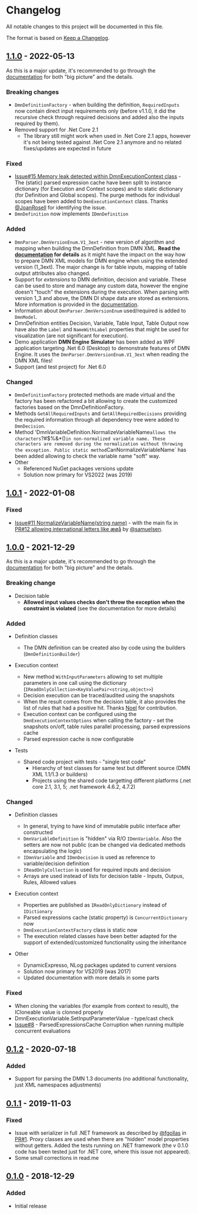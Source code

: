 # Changelog #
All notable changes to this project will be documented in this file.

The format is based on [Keep a Changelog](https://keepachangelog.com/en/1.0.0/).
## [1.1.0] - 2022-05-13 ##
As this is a major update, it's recommended to go through the [documentation](readme.md) for both "big picture" and the details.

### Breaking changes ###
- `DmnDefinitionFactory` - when building the definition, `RequiredInputs` now contain direct input requirements only (before v1.1.0, it did the recursive check through required decisions and added also the inputs required by them). 
- Removed support for .Net Core 2.1 
  - The library still might work when used in .Net Core 2.1 apps, however it's not being tested against .Net Core 2.1 anymore and no related fixes/updates are expected in future

### Fixed ###
- [Issue#15 Memory leak detected within DmnExecutionContext class](https://github.com/adamecr/Common.DMN.Engine/issues/15) - The (static) parsed expression cache have been split to instance dictionary (for Execution and Context scopes) and to static dictionary (for Definition and Global scopes). The purge methods for individual scopes have been added to `DmnExecutionContext` class. Thanks [@JoanRosell](https://github.com/JoanRosell) for identifying the issue. 
- `DmnDefinition` now implements `IDmnDefinition`

### Added ###
- `DmnParser.DmnVersionEnum.V1_3ext` - new version of algorithm and mapping when building the DmnDefinition from DMN XML. **Read the [documentation](readme.md) for details** as it might have the impact on the way how to prepare DMN XML models for DMN engine when using the extended version (1_3ext). The major change is for table inputs, mapping of table output attributes also changed.
- Support for *extensions* to DMN definition, decision and variable. These can be used to store and manage any custom data, however the engine doesn't "touch" the extensions during the execution. When parsing with version 1_3 and above, the DMN DI shape data are stored as extensions. More information is provided in the [documentation](readme.md).
- Information about `DmnParser.DmnVersionEnum` used/required is added to `DmnModel`. 
- DmnDefinition entities Decision, Variable, Table Input, Table Output now have also the `Label` and `NameWithLabel` properties that might be used for visualization (are not significant for execution).
- Demo application **DMN Engine Simulator** has been added as WPF application targeting .Net 6.0 (Desktop) to demonstrate features of DMN Engine. It uses the `DmnParser.DmnVersionEnum.V1_3ext` when reading the DMN XML files! 
- Support (and test project) for .Net 6.0

### Changed ###
- `DmnDefinitionFactory` protected methods are made virtual and the factory has been refactored a bit allowing to create the customized factories based on the DmnDefinitionFactory.
- Methods `GetAllRequiredInputs` and `GetAllRequiredDecisions` providing the required information through all dependency tree were added to `DmnDecision`.
- Method 'DmnVariableDefinition.NormalizeVariableName` allows the characters `?#$%&*()` in non-normalized variable name. These characters are removed during the normalization without throwing the exception. Public static method `CanNormalizeVariableName` has been added allowing to check the variable name "soft" way.
- Other
  - Referenced NuGet packages versions update
  - Solution now primary for VS2022 (was 2019)


## [1.0.1] - 2022-01-08 ##
### Fixed ###
- [Issue#11 NormalizeVariableName(string name)](https://github.com/adamecr/Common.DMN.Engine/issues/11) -  with the main fix in [PR#12 
allowing international letters like æøå](https://github.com/adamecr/Common.DMN.Engine/pull/12) by [@samuelsen](https://github.com/samuelsen). 

## [1.0.0] - 2021-12-29 ##
As this is a major update, it's recommended to go through the [documentation](readme.md) for both "big picture" and the details.

### Breaking change ###
- Decision table
  - **Allowed input values checks don't throw the exception when the constraint is violated** (see the documentation for more details)

### Added ###

- Definition classes
  - The DMN definition can be created also by code using the builders (`DmnDefinitionBuilder`)

- Execution context
  - New method `WithInputParameters` allowing to set multiple parameters in one call using the dictionary (`IReadOnlyCollection<KeyValuePair<string,object>>`)
  - Decision execution can be traced/audited using the snapshots
  - When the result comes from the decision table, it also provides the list of rules that had a positive hit. Thanks [Noel](https://github.com/nlysaght) for contribution.
  - Execution context can be configured using the `DmnExecutionContextOptions` when calling the factory - set the snapshots on/off, table rules parallel processing, parsed expressions cache
  - Parsed expression cache is now configurable 
  
- Tests
  - Shared code project with tests - "single test code"
    - Hierarchy of test classes for same test but different source (DMN XML 1.1/1.3 or builders)
    - Projects using the shared code targetting different platforms (.net core 2.1, 3.1, 5; .net framework 4.6.2, 4.7.2)

### Changed ###
- Definition classes
  - In general, trying to have kind of immutable public interface after constructed 
  - `DmnVariableDefinition` is "hidden" via R/O `IDmnVariable`. Also the setters are now not public (can be changed via dedicated methods encapsulating the logic)
  - `IDmnVariable` and `IDmnDecision` is used as reference to variable/decision definition
  - `IReadOnlyCollection` is used for required inputs and decision
  - Arrays are used instead of lists for decision table - Inputs, Outpus, Rules, Allowed values

- Execution context
  - Properties are published as `IReadOnlyDictionary` instead of `IDictionary`
  - Parsed expressions cache (static property) is `ConcurrentDictionary` now
  - `DmnExecutionContextFactory` class is static now
  - The execution related classes have been better adapted for the support of extended/customized functionality using the inheritance
  
- Other
  - DynamicExpresso, NLog packages updated to current versions 
  - Solution now primary for VS2019 (was 2017)
  - Updated documentation with more details in some parts
 
### Fixed ###
- When cloning the variables (for example from context to result), the ICloneable value is clonned properly
- DmnExecutionVariable.SetInputParameterValue - type/cast check
- [Issue#8](https://github.com/adamecr/Common.DMN.Engine/issues/8) - ParsedExpressionsCache Corruption when running multiple concurrent evaluations

## [0.1.2] - 2020-07-18 ##
### Added ###
- Support for parsing the DMN 1.3 documents (no additional functionality, just XML namespaces adjustments)

## [0.1.1] - 2019-11-03 ##
### Fixed ###
- Issue with serializer in full .NET framework as described by [@fgollas](https://github.com/fgollas) in [PR#1](https://github.com/adamecr/Common.DMN.Engine/pull/1). Proxy classes are used when there are "hidden" model properties without getters. Added the tests running on .NET framework (the v 0.1.0 code has been tested just for .NET core, where this issue not appeared).
- Some small corrections in read.me

## [0.1.0] - 2018-12-29 ##
### Added ###
- Initial release

[1.1.0]: https://github.com/adamecr/Common.DMN.Engine/compare/v1.0.1...v1.1.0
[1.0.1]: https://github.com/adamecr/Common.DMN.Engine/compare/v1.0.0...v1.0.1
[1.0.0]: https://github.com/adamecr/Common.DMN.Engine/compare/v0.1.2...v1.0.0
[0.1.2]: https://github.com/adamecr/Common.DMN.Engine/compare/v0.1.1...v0.1.2
[0.1.1]: https://github.com/adamecr/Common.DMN.Engine/compare/v0.1.0...v0.1.1
[0.1.0]: https://github.com/adamecr/Common.DMN.Engine/releases/tag/v0.1.0